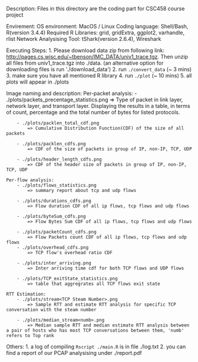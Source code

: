 Description:
	Files in this directory are the coding part for CSC458 course project

Envirement:
	OS environment: 				MacOS / Linux
	Coding language: 			Shell/Bash, R(version 3.4.4)
	Required R Libraries: 		grid, gridExtra, ggplot2, varhandle, rlist
	Network Analysising Tool: 	tShark(version 2.6.4), Wireshark

Executing Steps:
	1. Please download data zip from following link: http://pages.cs.wisc.edu/~tbenson/IMC_DATA/univ1_trace.tgz. Then unzip all files from univ1_trace.tgz into ./data. (an alternative option for downloading files is run './download_data')
	2. run `./convert_data` (~ 3 mins)
	3. make sure you have all mentioned R library
	4. run `./plot` (~ 10 mins)
	5. all plots will appear in ./plots

Image naming and description:
	Per-packet analysis:
		- ./plots/packets_precentage_statistics.png
			=> Type of packet in link layer, network layer, and transport layer. Displaying the results in a table, in terms of count, percentage and the total number of bytes for listed protocols.

		- ./plots/packlen_total_cdf.png
			=> Cumulative Distribution Function(CDF) of the size of all packets

		- ./plots/packlen_cdfs.png
			=> CDF of the size of packets in group of IP, non-IP, TCP, UDP

		- ./plots/header_length_cdfs.png
			=> CDF of the header size of packets in group of IP, non-IP, TCP, UDP

	Per-flow analysis:
		- ./plots/flows_statistics.png
			=> summary report about tcp and udp flows

		- ./plots/durations_cdfs.png
			=> Flow duration CDF of all ip flows, tcp flows and udp flows

		- ./plots/byteSum_cdfs.png
			=> Flow Bytes Sum CDF of all ip flows, tcp flows and udp flows

		- ./plots/packetCount_cdfs.png
			=> Flow Packets count CDF of all ip flows, tcp flows and udp flows		
		- ./plots/overhead_cdfs.png
			=> TCP flow's overhead ratio CDF

		- ./plots/inter_arriving.png
			=> Inter arriving time cdf for both TCP flows and UDP flows

		- ./plots/TCP_exitState_statistics.png
			=> table that aggregrates all TCP flows exit state

	RTT Estimation:
		- ./plots/stream<TCP Steam Number>.png
			=> Sample RTT and estimate RTT analysis for specific TCP conversation with the steam number

		- ./plots/median_stream<numb>.png
			=> Median sample RTT and median estimate RTT analysis between a pair of hosts who has most TCP conversations between them, 'numb' refers to Top rank

Others: 
	1. a log of compiling `Rscript ./main.R` is in file ./log.txt
	2. you can find a report of our PCAP analysising under ./report.pdf

